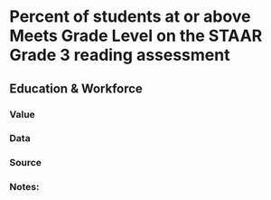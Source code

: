 # Percent of students at or above Meets Grade Level on the STAAR Grade 3 reading assessment

## Education & Workforce

### Value

### Data

### Source

### Notes:
